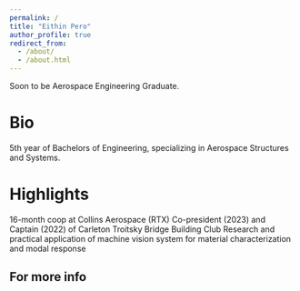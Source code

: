 ```yaml
---
permalink: /
title: "Eithin Pero"
author_profile: true
redirect_from: 
  - /about/
  - /about.html
---
```


Soon to be Aerospace Engineering Graduate.


Bio
======
5th year of Bachelors of Engineering, specializing in Aerospace Structures and Systems. 

Highlights
======
16-month coop at Collins Aerospace (RTX) 
Co-president (2023) and Captain (2022) of Carleton Troitsky Bridge Building Club
Research and practical application of machine vision system for material characterization and modal response

For more info
------

